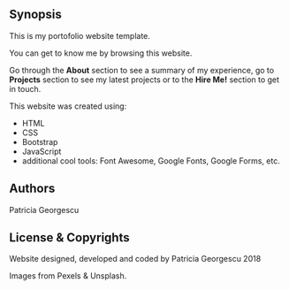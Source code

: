  
## Synopsis

This is my portofolio website template.

You can get to know me by browsing this website.  

Go through the **About** section to see a summary of my experience, go to **Projects** section to see my latest projects or to the **Hire Me!** section to get in touch.

This website was created using:

* HTML
* CSS
* Bootstrap
* JavaScript
* additional cool tools: Font Awesome, Google Fonts, Google Forms, etc. 

## Authors

Patricia Georgescu

## License & Copyrights

Website designed, developed and coded by Patricia Georgescu 2018

Images from Pexels & Unsplash.
